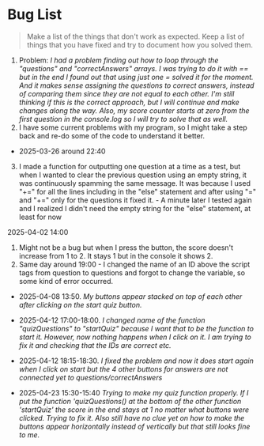 # Bug List

> Make a list of the things that don't work as expected. Keep a list of things that you have fixed and try to document how you solved them.

1. Problem: *I had a problem finding out how to loop through the "questions" and "correctAnswers" arrays. I was trying to do it with == but in the end I found out that using just one = solved it for the moment. And it makes sense assigning the questions to correct answers, instead of comparing them since they are not equal to each other. I'm still thinking if this is the correct approach, but I will continue and make changes along the way. Also, my score counter starts at zero from the first question in the console.log so I will try to solve that as well.*
2. I have some current problems with my program, so I might take a step back and re-do some of the code to understand it better.

- 2025-03-26 around 22:40
3. I made a function for outputting one question at a time as a test, but when I wanted to clear the previous question using an empty string, it was continuously spamming the same message. It was because I used "+=" for all the lines including in the "else" statement and after using "=" and "+=" only for the questions it fixed it. - A minute later I tested again and I realized I didn't need the empty string for the "else" statement, at least for now

2025-04-02 14:00
1. Might not be a bug but when I press the button, the score doesn't increase from 1 to 2. It stays 1 but in the console it shows 2.
2. Same day around 19:00 - I changed the name of an ID above the script tags from question to questions and forgot to change the variable,
so some kind of error occurred.

- 2025-04-08 13:50. *My buttons appear stacked on top of each other after clicking on the start quiz button.*

- 2025-04-12 17:00-18:00. *I changed name of the function "quizQuestions" to "startQuiz" because I want that to be the function to start it. However, now nothing happens when I click on it. I am trying to fix it and checking that the IDs are correct etc.*
- 2025-04-12 18:15-18:30. *I fixed the problem and now it does start again when I click on start but the 4 other buttons for answers are not connected yet to questions/correctAnswers*

- 2025-04-23 15:30-15:40 *Trying to make my quiz function properly. If I put the function 'quizQuestions() at the bottom of the other function 'startQuiz' the score in the end stays at 1 no matter what buttons were clicked. Trying to fix it. Also still have no clue yet on how to make the buttons appear horizontally instead of vertically but that still looks fine to me.*